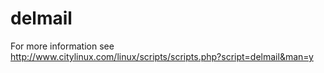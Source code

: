 # delmail
For more information see http://www.citylinux.com/linux/scripts/scripts.php?script=delmail&man=y
